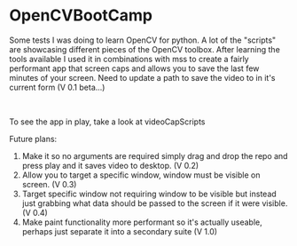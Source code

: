 # OpenCVBootCamp
Some tests I was doing to learn OpenCV for python. A lot of the "scripts" are showcasing different pieces of the OpenCV toolbox.
After learning the tools available I used it in combinations with mss to create a fairly performant app that screen caps and allows you
to save the last few minutes of your screen. Need to update a path to save the video to in it's current form (V 0.1 beta...) 

<br>

To see the app in play, take a look at videoCapScripts

Future plans:

1. Make it so no arguments are required simply drag and drop the repo and press play and it saves video to desktop. (V 0.2)
2. Allow you to target a specific window, window must be visible on screen. (V 0.3)
3. Target specific window not requiring window to be visible but instead just grabbing what data should be passed to the screen if it were visible. (V 0.4)
4. Make paint functionality more performant so it's actually useable, perhaps just separate it into a secondary suite (V 1.0)
